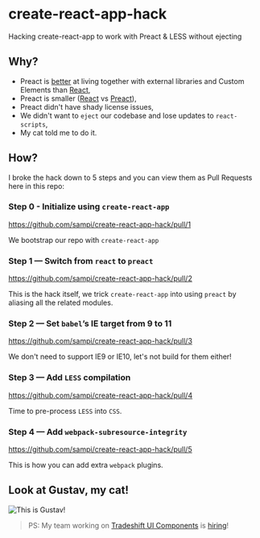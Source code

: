 # create-react-app-hack
Hacking create-react-app to work with Preact &amp; LESS without ejecting

## Why?

* Preact is [better](https://custom-elements-everywhere.com/#preact) at living together with external libraries and Custom Elements than [React](https://custom-elements-everywhere.com/#react),
* Preact is smaller ([React](https://user-images.githubusercontent.com/524272/39094200-406ab32c-462c-11e8-8e4b-2e12e374add0.png) vs [Preact](https://user-images.githubusercontent.com/524272/39094329-14c0b5c6-462e-11e8-8e4d-f5b681e8ed0c.png)),
* Preact didn't have shady license issues,
* We didn't want to `eject` our codebase and lose updates to `react-scripts`,
* My cat told me to do it.

## How?
I broke the hack down to 5 steps and you can view them as Pull Requests here in this repo:

### Step 0 - Initialize using `create-react-app`

https://github.com/sampi/create-react-app-hack/pull/1

We bootstrap our repo with `create-react-app`

### Step 1 — Switch from `react` to `preact`

https://github.com/sampi/create-react-app-hack/pull/2

This is the hack itself, we trick `create-react-app` into using `preact` by aliasing all the related modules.

### Step 2 — Set `babel`’s IE target from 9 to 11

https://github.com/sampi/create-react-app-hack/pull/3

We don't need to support IE9 or IE10, let's not build for them either!

### Step 3 — Add `LESS` compilation

https://github.com/sampi/create-react-app-hack/pull/4

Time to pre-process `LESS` into `CSS`.

### Step 4 — Add `webpack-subresource-integrity`

https://github.com/sampi/create-react-app-hack/pull/5

This is how you can add extra `webpack` plugins.

## Look at Gustav, my cat!

![This is Gustav!](https://github.com/sampi/create-react-app-hack/raw/master/.github/catgustav.jpg)

> PS: My team working on [Tradeshift UI Components](https://github.com/Tradeshift/tradeshift-ui) is [hiring](https://jobs.lever.co/tradeshift/3b5b36e6-e9f1-42e9-9ccc-0d9787464e4f)!
